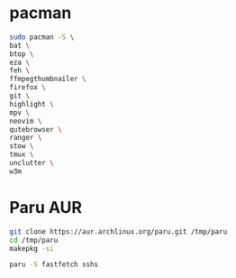 # pacman
```bash
sudo pacman -S \
bat \
btop \
eza \
feh \
ffmpegthumbnailer \
firefox \
git \
highlight \
mpv \
neovim \
qutebrowser \
ranger \
stow \
tmux \
unclutter \
w3m
```

# Paru AUR
```bash
git clone https://aur.archlinux.org/paru.git /tmp/paru
cd /tmp/paru
makepkg -si
```

```bash
paru -S fastfetch sshs
```

